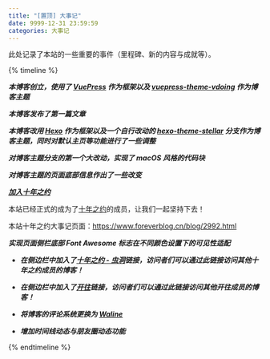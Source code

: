 ```yaml
---
title: "[置顶] 大事记"
date: 9999-12-31 23:59:59
categories: 大事记
---
```


此处记录了本站的一些重要的事件（里程碑、新的内容与成就等）。

<!-- more -->

{% timeline %}

<!-- node 2021-01-10 -->

***本博客创立，使用了 [VuePress](https://vuepress.vuejs.org) 作为框架以及 [vuepress-theme-vdoing](https://doc.xugaoyi.com) 作为博客主题***

<!-- node 2021-01-10 -->

***本博客发布了第一篇文章***

<!-- node 2021-05-16 -->

***本博客改用 [Hexo](https://hexo.io) 作为框架以及一个自行改动的 [hexo-theme-stellar](https://xaoxuu.com/wiki/stellar/) 分支作为博客主题，同时对默认主页等功能进行了一些调整***

<!-- node 2021-06-26 -->

***对博客主题分支的第一个大改动，实现了 macOS 风格的代码块***

<!-- node 2021-11-12 ~ 2022-01-03 -->

***对博客主题的页面底部信息作出了一些改变***

<!-- node 2022-04-13 -->

***[加入十年之约](https://www.cubik65536.top/memorabilia-2022-04-13-join-foreverblog/)***

本站已经正式的成为了[十年之约](https://www.foreverblog.cn)的成员，让我们一起坚持下去！

本站十年之约大事记页面：<https://www.foreverblog.cn/blog/2992.html>

<!-- node 2022-05-06 -->

***实现页面侧栏底部 Font Awesome 标志在不同颜色设置下的可见性适配***

<!-- node 2022-08-04 -->

- ***在侧边栏中加入了[十年之约 - 虫洞](https://foreverblog.cn/go.html)链接，访问者们可以通过此链接访问其他十年之约成员的博客！***

- ***在侧边栏中加入了[开往](https://travellings.link/)链接，访问者们可以通过此链接访问其他开往成员的博客！***

<!-- node 2022-08-17 -->

- ***将博客的评论系统更换为 [Waline](https://waline.js.org)***

<!-- node 2022-11-22 -->

- ***增加时间线动态与朋友圈动态功能***

{% endtimeline %}
